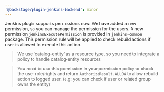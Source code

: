 ```yaml
---
'@backstage/plugin-jenkins-backend': minor
---
```


Jenkins plugin supports permissions now. We have added a new permission, so you can manage the permission for the users.
A new permission `jenkinsExecutePermission` is provided in `jenkins-common` package. This permission rule will be applied to check rebuild actions
if user is allowed to execute this action.

> We use 'catalog-entity' as a resource type, so you need to integrate a policy to handle catalog-entity resources

> You need to use this permission in your permission policy to check the user role/rights and return
> `AuthorizeResult.ALLOW` to allow rebuild action to logged user. (e.g: you can check if user or related group owns the entity)
